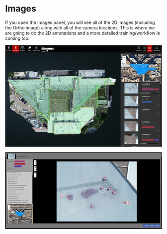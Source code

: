 # Images

If you open the Images panel, you will see all of the 2D images \(including the Ortho image\) along with all of the camera locations. This is where we are going to do the 2D annotations and a more detailed training/workflow is coming too.

![](.gitbook/assets/2018-09-12_11-38-51.jpg)

![](.gitbook/assets/2018-09-12_11-41-01.jpg)

